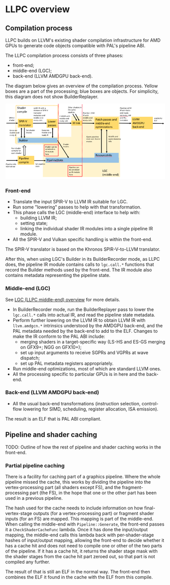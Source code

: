 # LLPC overview

## Compilation process

LLPC builds on LLVM's existing shader compilation infrastructure for AMD GPUs to
generate code objects compatible with PAL's pipeline ABI.

The LLPC compilation process consists of three phases:
* front-end;
* middle-end (LGC);
* back-end (LLVM AMDGPU back-end).

The diagram below gives an overview of the compilation process. Yellow boxes are
a part of the processing; blue boxes are objects. For simplicity, this diagram
does not show BuilderReplayer.

![LLPC compilation process overview](LlpcOverview_diagram.png)

### Front-end

* Translate the input SPIR-V to LLVM IR suitable for LGC.
* Run some "lowering" passes to help with that transformation.
* This phase calls the LGC (middle-end) interface to help with:
  - building LLVM IR;
  - setting state;
  - linking the individual shader IR modules into a single pipeline IR module.
* All the SPIR-V and Vulkan specific handling is within the front-end.

The SPIR-V translator is based on the Khronos SPIR-V-to-LLVM translator.

After this, when using LGC's Builder in its BuilderRecorder mode, as LLPC does, the
pipeline IR module contains calls to `lgc.call.*` functions that record the Builder
methods used by the front-end. The IR module also contains metadata representing the
pipeline state.

### Middle-end (LGC)

See
[LGC (LLPC middle-end) overview](../../lgc/docs/LgcOverview.md)
for more details.

* In BuilderRecorder mode, run the BuilderReplayer pass to lower the `lgc.call.*` calls
  into actual IR, and read the pipeline state metadata.
* Perform further lowering on the LLVM IR to obtain LLVM IR with `llvm.amdgcn.*` intrinsics
  understood by the AMDGPU back-end, and the PAL metadata needed by the back-end to
  add to the ELF. Changes to make the IR conform to the PAL ABI include:
  - merging shaders in a target-specific way (LS-HS and ES-GS merging on GFX9+; NGG on
    GFX10+);
  - set up input arguments to receive SGPRs and VGPRs at wave dispatch;
  - set up PAL metadata registers appropriately.
* Run middle-end optimizations, most of which are standard LLVM ones.
* All the processing specific to particular GPUs is in here and the back-end.

### Back-end (LLVM AMDGPU back-end)

* All the usual back-end transformations (instruction selection, control-flow lowering
  for SIMD, scheduling, register allocation, ISA emission).

The result is an ELF that is PAL ABI compliant.

## Pipeline and shader caching

TODO: Outline of how the rest of pipeline and shader caching works in the front-end.

### Partial pipeline caching

There is a facility for caching part of a graphics pipeline. Where the whole pipeline missed
the cache, this works by dividing the pipeline into the vertex-processing part (all shaders
except FS), and the fragment-processing part (the FS), in the hope that one or the other part
has been used in a previous pipeline.

The hash used for the cache needs to include information on how final-vertex-stage outputs
(for a vertex-processing part) or fragment shader inputs (for an FS) are mapped. This mapping
is part of the middle-end. When calling the middle-end with `Pipeline::Generate`, the front-end
passes it a `CheckShaderCacheFunc` lambda. Once it has done the input/output mapping, the
middle-end calls this lambda back with per-shader-stage hashes of input/output mapping, allowing
the front-end to decide whether it has a cache hit and does not need to compile one or other of
the two parts of the pipeline. If it has a cache hit, it returns the shader stage mask with the
shader stages from the cache hit part zeroed out, so that part is not compiled any further.

The result of that is still an ELF in the normal way. The front-end then combines the ELF it found
in the cache with the ELF from this compile.
